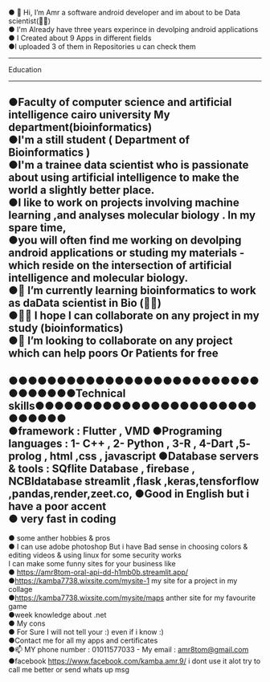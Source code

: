 ● 👋 Hi, I’m Amr a software android developer and im about to be Data scientist(👨‍💻)       
● I'm Already have three years experince in devolping android applications    
● I Created about 9 Apps in different fields	      
●I uploaded 3 of them in Repositories u can check them	      
_______________________
Education                                  
__________________________________________________
●Faculty of computer science and artificial intelligence cairo university My department(bioinformatics)      
●I'm a still student ( Department of Bioinformatics )      
●I'm a trainee data scientist who is passionate about using artificial intelligence to make the world a slightly better place.    
●I like to work on projects involving machine learning ,and analyses molecular biology . In my spare time,      
●you will often find me working on devolping android applications or studing my materials - which reside on the intersection of artificial 
intelligence and molecular biology.        
●🌱 I’m currently learning bioinformatics to work as daData scientist in Bio (👨‍💻)      
●👀👀 I hope I can collaborate on any project in my study (bioinformatics)      
●💞️ I’m looking to collaborate on any project which can help poors Or Patients for free    
-------------------------------------------
●●●●●●●●●●●●●●●●●●●●●●●●●●●●●●●●●Technical skills●●●●●●●●●●●●●●●●●●●●●●●●●●●●●        
●framework : Flutter , VMD
●Programing languages : 1- C++ , 2- Python , 3-R , 4-Dart ,5- prolog , html ,css , javascript
●Database servers & tools : SQflite Database , firebase , NCBIdatabase streamlit ,flask ,keras,tensforflow ,pandas,render,zeet.co,
●Good in English but i have a poor accent          
● very fast in coding        
----------------------------------------------- 
● some anther hobbies & pros            
● I can use adobe photoshop But i have Bad sense in choosing colors & editing videos & using linux for some security works    
I can make some funny sites for your business like          
● https://amr8tom-oral-api-dd-h1mb0b.streamlit.app/      
●https://kamba7738.wixsite.com/mysite-1 my site for a project in my collage      
●https://kamba7738.wixsite.com/mysite/maps anther site for my favourite game       
●week knowledge about .net      
● My cons          
● For Sure I will not tell your :) even if i know :)          
●Contact me for all my apps and certificates              
●📫 MY phone number : 01011577033 - My email : amr8tom@gmail.com                  
●facebook https://www.facebook.com/kamba.amr.9/ i dont use it alot try to call me better or send whats up msg            
